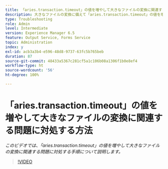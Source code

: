 ```yaml
---
title: 「aries.transaction.timeout」の値を増やして大きなファイルの変換に関連する問題に対処する方法
description: 大きなファイルの変換に備えて「aries.transaction.timeout」の値を増やす手順
type: Troubleshooting
role: Admin
level: Intermediate
version: Experience Manager 6.5
feature: Output Service, Forms Service
topic: Administration
index: y
exl-id: acb3a3b4-e596-48d8-9737-63fc5b765beb
duration: 87
source-git-commit: 48433a5367c281cf5a1c106b08a1306f1b0e8ef4
workflow-type: ht
source-wordcount: '56'
ht-degree: 100%

---
```


# 「aries.transaction.timeout」の値を増やして大きなファイルの変換に関連する問題に対処する方法

*このビデオでは、「aries.transaction.timeout」の値を増やして大きなファイルの変換に関連する問題に対処する手順について説明します。*

>[!VIDEO](https://video.tv.adobe.com/v/3437822?quality=12&learn=on&captions=jpn)
